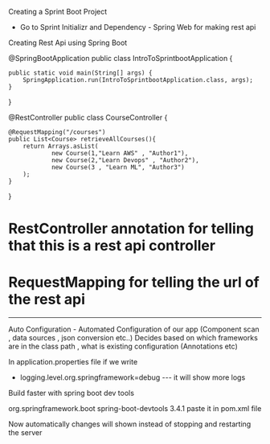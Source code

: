 Creating a Sprint Boot Project
- Go to Sprint Initializr and Dependency - Spring Web for making rest api



Creating Rest Api using Spring Boot




@SpringBootApplication
public class IntroToSprintbootApplication {

	public static void main(String[] args) {
		SpringApplication.run(IntroToSprintbootApplication.class, args);
	}
}




@RestController
public class CourseController {

    @RequestMapping("/courses")
    public List<Course> retrieveAllCourses(){
        return Arrays.asList(
                new Course(1,"Learn AWS" , "Author1"),
                new Course(2,"Learn Devops" , "Author2"),
                new Course(3 , "Learn ML", "Author3")
        );
    }
}


# RestController annotation for telling that this is a rest api controller
# RequestMapping for telling the url of the rest api



--------------------------------------------------------------------------------------------------------------------------------------

Auto Configuration - Automated Configuration of our app (Component scan  , data sources , json conversion etc..)
Decides based on which frameworks are in the class path , what is existing configuration (Annotations etc)

In application.properties file
if we write
- logging.level.org.springframework=debug --- it will show more logs 



Build faster with spring boot dev tools


<!-- https://mvnrepository.com/artifact/org.springframework.boot/spring-boot-devtools -->
<dependency>
    <groupId>org.springframework.boot</groupId>
    <artifactId>spring-boot-devtools</artifactId>
    <version>3.4.1</version>
</dependency>
paste it in pom.xml file

Now automatically changes will shown instead of stopping and restarting the server



